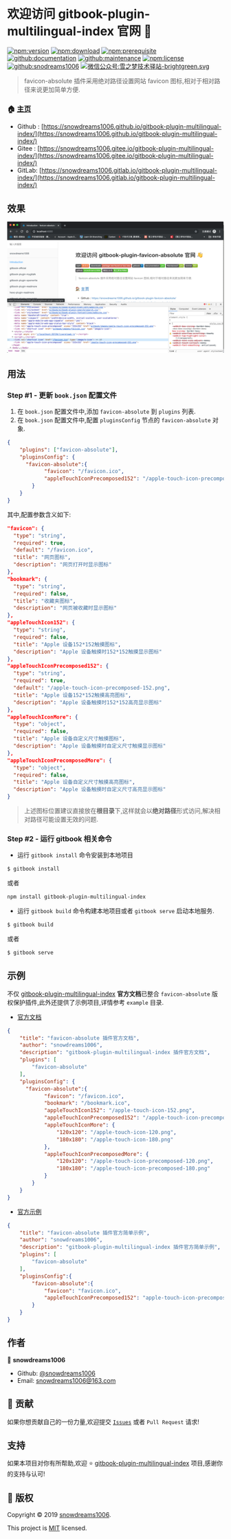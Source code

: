 # 欢迎访问 gitbook-plugin-multilingual-index 官网 👋

[![npm:version](https://img.shields.io/npm/v/gitbook-plugin-multilingual-index.svg)](https://www.npmjs.com/package/gitbook-plugin-multilingual-index)
[![npm:download](https://img.shields.io/npm/dt/gitbook-plugin-multilingual-index.svg)](https://www.npmjs.com/package/gitbook-plugin-multilingual-index)
[![npm:prerequisite](https://img.shields.io/badge/gitbook-*-blue.svg)](https://www.npmjs.com/package/gitbook-plugin-multilingual-index)
[![github:documentation](https://img.shields.io/badge/documentation-yes-brightgreen.svg)](https://github.com/snowdreams1006/gitbook-plugin-multilingual-index#readme)
[![github:maintenance](https://img.shields.io/badge/Maintained%3F-yes-green.svg)](https://github.com/snowdreams1006/gitbook-plugin-multilingual-index/graphs/commit-activity)
[![npm:license](https://img.shields.io/npm/l/gitbook-plugin-multilingual-index.svg)](https://github.com/snowdreams1006/gitbook-plugin-multilingual-index/blob/master/LICENSE)
[![github:snodreams1006](https://img.shields.io/badge/github-snowdreams1006-brightgreen.svg)](https://github.com/snowdreams1006)
[![微信公众号:雪之梦技术驿站-brightgreen.svg](https://img.shields.io/badge/%E5%BE%AE%E4%BF%A1%E5%85%AC%E4%BC%97%E5%8F%B7-%E9%9B%AA%E4%B9%8B%E6%A2%A6%E6%8A%80%E6%9C%AF%E9%A9%BF%E7%AB%99-brightgreen.svg)](https://snowdreams1006.github.io/snowdreams1006-wechat-public.jpeg)

> favicon-absolute 插件采用绝对路径设置网站 favicon 图标,相对于相对路径来说更加简单方便.

### 🏠 [主页](https://github.com/snowdreams1006/gitbook-plugin-multilingual-index#readme)

- Github : [https://snowdreams1006.github.io/gitbook-plugin-multilingual-index/](https://snowdreams1006.github.io/gitbook-plugin-multilingual-index/)
- Gitee : [https://snowdreams1006.gitee.io/gitbook-plugin-multilingual-index/](https://snowdreams1006.gitee.io/gitbook-plugin-multilingual-index/)
- GitLab: [https://snowdreams1006.gitlab.io/gitbook-plugin-multilingual-index/](https://snowdreams1006.gitlab.io/gitbook-plugin-multilingual-index/)

## 效果

![favicon-absolute-use-preview.png](favicon-absolute-use-preview.png)

## 用法

### Step #1 - 更新 `book.json` 配置文件

1. 在 `book.json` 配置文件中,添加 `favicon-absolute` 到 `plugins` 列表.
2. 在 `book.json` 配置文件中,配置 `pluginsConfig` 节点的 `favicon-absolute` 对象.

```json
{
    "plugins": ["favicon-absolute"],
    "pluginsConfig": {
      "favicon-absolute":{
            "favicon": "/favicon.ico",
            "appleTouchIconPrecomposed152": "/apple-touch-icon-precomposed-152.png"
        }
    }
}
```

其中,配置参数含义如下: 

```json
"favicon": {
  "type": "string",
  "required": true,
  "default": "/favicon.ico",
  "title": "网页图标",
  "description": "网页打开时显示图标"
},
"bookmark": {
  "type": "string",
  "required": false,
  "title": "收藏夹图标",
  "description": "网页被收藏时显示图标"
},
"appleTouchIcon152": {
  "type": "string",
  "required": false,
  "title": "Apple 设备152*152触摸图标",
  "description": "Apple 设备触摸时152*152触摸显示图标"
},
"appleTouchIconPrecomposed152": {
  "type": "string",
  "required": true,
  "default": "/apple-touch-icon-precomposed-152.png",
  "title": "Apple 设备152*152触摸高亮图标",
  "description": "Apple 设备触摸时152*152高亮显示图标"
},
"appleTouchIconMore": {
  "type": "object",
  "required": false,
  "title": "Apple 设备自定义尺寸触摸图标",
  "description": "Apple 设备触摸时自定义尺寸触摸显示图标"
},
"appleTouchIconPrecomposedMore": {
  "type": "object",
  "required": false,
  "title": "Apple 设备自定义尺寸触摸高亮图标",
  "description": "Apple 设备触摸时自定义尺寸高亮显示图标"
}
```

> 上述图标位置建议直接放在**根目录**下,这样就会以**绝对路径**形式访问,解决相对路径可能设置无效的问题.

### Step #2 - 运行 gitbook 相关命令

- 运行 `gitbook install` 命令安装到本地项目

```bash
$ gitbook install
```

或者

```bash
npm install gitbook-plugin-multilingual-index
```

- 运行 `gitbook build` 命令构建本地项目或者 `gitbook serve` 启动本地服务.

```bash
$ gitbook build
```

或者

```bash
$ gitbook serve
```

## 示例

不仅 [gitbook-plugin-multilingual-index](https://github.com/snowdreams1006/gitbook-plugin-multilingual-index) **官方文档**已整合 `favicon-absolute` 版权保护插件,此外还提供了示例项目,详情参考 `example` 目录.

- [官方文档](https://github.com/snowdreams1006/gitbook-plugin-multilingual-index/tree/master/docs)

```json
{
    "title": "favicon-absolute 插件官方文档",
    "author": "snowdreams1006",
    "description": "gitbook-plugin-multilingual-index 插件官方文档",
    "plugins": [
        "favicon-absolute"
    ],
    "pluginsConfig": {
      "favicon-absolute":{
            "favicon": "/favicon.ico",
            "bookmark": "/bookmark.ico",
            "appleTouchIcon152": "/apple-touch-icon-152.png",
            "appleTouchIconPrecomposed152": "/apple-touch-icon-precomposed-152.png",
            "appleTouchIconMore": {
                "120x120": "/apple-touch-icon-120.png",
                "180x180": "/apple-touch-icon-180.png"
            },
            "appleTouchIconPrecomposedMore": {
                "120x120": "/apple-touch-icon-precomposed-120.png",
                "180x180": "/apple-touch-icon-precomposed-180.png"
            }
        }
    }
}
```

- [官方示例](https://github.com/snowdreams1006/gitbook-plugin-multilingual-index/tree/master/example)


```json
{
    "title": "favicon-absolute 插件官方简单示例",
    "author": "snowdreams1006",
    "description": "gitbook-plugin-multilingual-index 插件官方简单示例",
    "plugins": [
        "favicon-absolute"
    ],
    "pluginsConfig":{
        "favicon-absolute":{
            "favicon": "favicon.ico",
            "appleTouchIconPrecomposed152": "apple-touch-icon-precomposed-152.png"
        }
    }
}
```

## 作者

👤 **snowdreams1006**

- Github: [@snowdreams1006](https://github.com/snowdreams1006)
- Email: [snowdreams1006@163.com](mailto:snowdreams1006@163.com)

## 🤝 贡献

如果你想贡献自己的一份力量,欢迎提交 [`Issues`](https://github.com/snowdreams1006/gitbook-plugin-multilingual-index/issues) 或者 `Pull Request` 请求!

## 支持

如果本项目对你有所帮助,欢迎 ⭐️ [gitbook-plugin-multilingual-index](https://github.com/snowdreams1006/gitbook-plugin-multilingual-index) 项目,感谢你的支持与认可!

## 📝 版权

Copyright © 2019 [snowdreams1006](https://github.com/snowdreams1006).

This project is [MIT](https://github.com/snowdreams1006/gitbook-plugin-multilingual-index/blob/master/LICENSE) licensed.